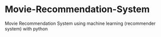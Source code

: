 # Movie-Recommendation-System
Movie Recommendation System using machine learning (recommender system) with python
